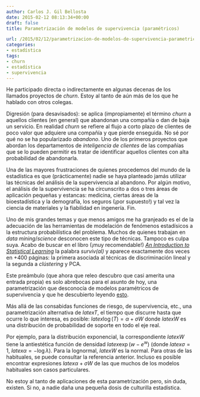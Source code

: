 ```yaml
---
author: Carlos J. Gil Bellosta
date: 2015-02-12 08:13:34+00:00
draft: false
title: Parametrización de modelos de supervivencia (paramétricos)

url: /2015/02/12/parametrizacion-de-modelos-de-supervivencia-parametricos/
categories:
- estadística
tags:
- churn
- estadística
- supervivencia
---
```


He participado directa o indirectamente en algunas decenas de los llamados proyectos de _churn_. Estoy al tanto de aún más de los que he hablado con otros colegas.

Digresión (para desavisados): se aplica (impropiamente) el término _churn_ a aquellos clientes (en general) que abandonan una compañía o dan de baja un servicio. En realidad _churn_ se refiere al flujo a corto plazo de clientes de poco valor que adquiere una compañía y que pierde enseguida. No sé por qué no se ha popularizado _abandono_. Uno de los primeros proyectos que abordan los departamentos de _inteligencia de clientes_ de las compañías que se lo pueden permitir es tratar de identificar aquellos clientes con alta probabilidad de abandonarla.

Una de las mayores frustraciones de quienes procedemos del mundo de la estadística es que (prácticamente) nadie se haya planteado jamás utilizar las técnicas del análisis de la supervivencia al abandono. Por algún motivo, el análisis de la supervivencia se ha circunscrito a dos o tres áreas de aplicación pequeñas y estancas: medicina, ciertas áreas de la bioestadística y la demografía, los seguros (¡por supuesto!) y tal vez la ciencia de materiales y la fiabilidad en ingenería. Fin.

Uno de mis grandes temas y que menos amigos me ha granjeado es el de la adecuación de las herramientas de modelación de fenómenos estadísicos a la estructura probabilística del problema. Muchos de quienes trabajan en _data mining_/_science_ desconocen este tipo de técnicas. Tampoco es culpa suya. Acabo de buscar en el libro (¡muy recomendable!) [_An Introduction to Statistical Learning_](http://www-bcf.usc.edu/~gareth/ISL/) la palabra _surviv(al)_ y aparece exactamente dos veces en +400 páginas: la primera asociada al técnicas de discriminación lineal y la segunda a _clústering_ y PCA.

Este preámbulo (que ahora que releo descubro que casi amerita una entrada propia) es solo abrebocas para el asunto de hoy, una parametrización que desconocía de modelos paramétricos de supervivencia y que he descubierto leyendo [esto](http://data.princeton.edu/pop509/ParametricSurvival.pdf).

Más allá de las consabidas funciones de riesgo, de supervivencia, etc., una parametrización alternativa de $latex T$, el tiempo que discurre hasta que ocurre lo que interesa, es posible: $latex \log(T)=\alpha + \sigma W$ donde $latex W$ es una distribución de probabilidad de soporte en todo el eje real.

Por ejemplo, para la distribución exponencial, la correspondiente $latex W$ tiene la antiestética función de densidad $latex \exp(w-e^w)$ (donde $latex \sigma = 1$, $latex \alpha = -\log \lambda$). Para la lognormal, $latex W$ es la normal. Para otras de las habituales, se puede consultar la referencia anterior. Incluso es posible encontrar expresiones $latex \alpha + \sigma W$ de las que muchos de los modelos habituales son casos particulares.

No estoy al tanto de aplicaciones de esta parametrización pero, sin duda, existen. Si no, a nadie daña una pequeña dosis de culturilla estadística.
